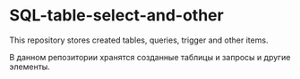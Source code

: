 # SQL-table-select-and-other

This repository stores created tables, queries, trigger and other items.

В данном репозитории хранятся созданные таблицы и запросы и другие элементы.
